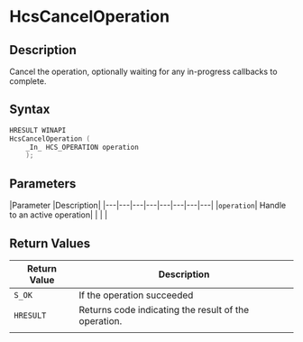 # HcsCancelOperation

## Description

Cancel the operation, optionally waiting for any in-progress callbacks to complete.

## Syntax

```cpp
HRESULT WINAPI
HcsCancelOperation (
    _In_ HCS_OPERATION operation
    );

```

## Parameters

|Parameter     |Description|
|---|---|---|---|---|---|---|---|
|`operation`| Handle to an active operation|
|    |    |

## Return Values
|Return Value | Description|
|---|---|
|`S_OK`| If the operation succeeded|
|`HRESULT`| Returns code indicating the result of the operation.|
|     |     |
